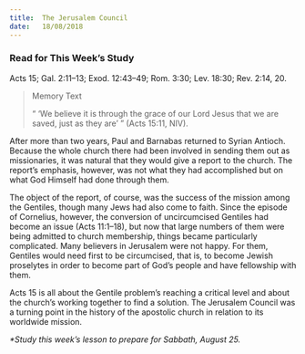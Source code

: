 ```yaml
---
title:  The Jerusalem Council
date:   18/08/2018
---
```


### Read for This Week’s Study
Acts 15; Gal. 2:11–13; Exod. 12:43–49; Rom. 3:30; Lev. 18:30; Rev. 2:14, 20.

> <p>Memory Text</p>
> “ ‘We believe it is through the grace of our Lord Jesus that we are saved, just as they are’ ” (Acts 15:11, NIV).

After more than two years, Paul and Barnabas returned to Syrian Antioch. Because the whole church there had been involved in sending them out as missionaries, it was natural that they would give a report to the church. The report’s emphasis, however, was not what they had accomplished but on what God Himself had done through them. 

The object of the report, of course, was the success of the mission among the Gentiles, though many Jews had also come to faith.	Since the episode of Cornelius, however, the conversion of uncircumcised Gentiles had become an issue (Acts 11:1–18), but now that large numbers of them were being admitted to church membership, things became particularly complicated. Many believers in Jerusalem were not happy. For them, Gentiles would need first to be circumcised, that is, to become Jewish proselytes in order to become part of God’s people and have fellowship with them.

Acts 15 is all about the Gentile problem’s reaching a critical level and about the church’s working together to find a solution. The Jerusalem Council was a turning point in the history of the apostolic church in relation to its worldwide mission.

_*Study this week’s lesson to prepare for Sabbath, August 25._